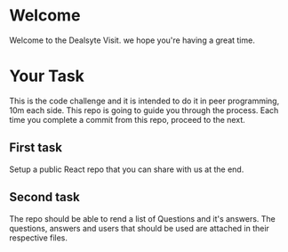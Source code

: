 # Welcome

Welcome to the Dealsyte Visit. we hope you're having a great time.

# Your Task

This is the code challenge and it is intended to do it in peer programming, 10m each side. This repo is going to guide you through the process. Each time you complete a commit from this repo, proceed to the next.

## First task

Setup a public React repo that you can share with us at the end.

## Second task

The repo should be able to rend a list of Questions and it's answers. The questions, answers and users that should be used are attached in their respective files.
